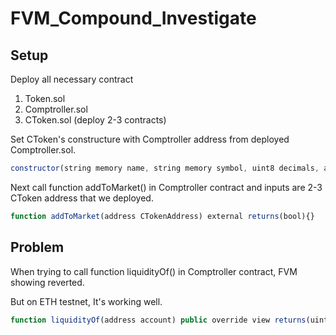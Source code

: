 # FVM_Compound_Investigate

## Setup

Deploy all necessary contract

1. Token.sol
2. Comptroller.sol
3. CToken.sol (deploy 2-3 contracts)

Set CToken's constructure with Comptroller address from deployed Comptroller.sol.

```javascript
constructor(string memory name, string memory symbol, uint8 decimals, address underlying, address ComptrollerAddress, address CompAddr, uint256 initialExchangeRateMantissa) public{}
```

Next call function addToMarket() in Comptroller contract and inputs are 2-3 CToken address that we deployed.

```javascript
function addToMarket(address CTokenAddress) external returns(bool){}
```
## Problem

When trying to call function liquidityOf() in Comptroller contract, FVM showing reverted. 

But on ETH testnet, It's working well.

```javascript
function liquidityOf(address account) public override view returns(uint256){}
```
